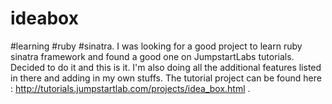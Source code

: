 ideabox
=======

#learning #ruby #sinatra. I was looking for a good project to learn ruby sinatra framework and found a good one on JumpstartLabs tutorials. Decided to do it and this is it. I'm also doing all the additional features listed in there and adding in my own stuffs. The tutorial project can be found here : http://tutorials.jumpstartlab.com/projects/idea_box.html .
